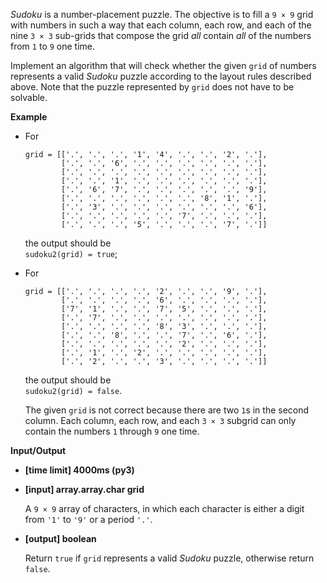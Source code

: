 <div class="markdown"><p><em>Sudoku</em> is a number-placement puzzle. The objective is to fill a <code>9 × 9</code> grid with numbers in such a way that each column, each row, and each of the nine <code>3 × 3</code> sub-grids that compose the grid <em>all</em> contain <em>all</em> of the numbers from <code>1</code> to <code>9</code> one time.</p>
<p>Implement an algorithm that will check whether the given <code>grid</code> of numbers represents a valid <em>Sudoku</em> puzzle according to the layout rules described above. Note that the puzzle represented by <code>grid</code> does not have to be solvable.</p>
<p><strong>Example</strong></p>
<ul>
<li>
<p>For</p>
<pre><code>grid = [['.', '.', '.', '1', '4', '.', '.', '2', '.'],
        ['.', '.', '6', '.', '.', '.', '.', '.', '.'],
        ['.', '.', '.', '.', '.', '.', '.', '.', '.'],
        ['.', '.', '1', '.', '.', '.', '.', '.', '.'],
        ['.', '6', '7', '.', '.', '.', '.', '.', '9'],
        ['.', '.', '.', '.', '.', '.', '8', '1', '.'],
        ['.', '3', '.', '.', '.', '.', '.', '.', '6'],
        ['.', '.', '.', '.', '.', '7', '.', '.', '.'],
        ['.', '.', '.', '5', '.', '.', '.', '7', '.']]
</code></pre>
<p>the output should be<br>
<code>sudoku2(grid) = true</code>;</p>
</li>
<li>
<p>For</p>
<pre><code>grid = [['.', '.', '.', '.', '2', '.', '.', '9', '.'],
        ['.', '.', '.', '.', '6', '.', '.', '.', '.'],
        ['7', '1', '.', '.', '7', '5', '.', '.', '.'],
        ['.', '7', '.', '.', '.', '.', '.', '.', '.'],
        ['.', '.', '.', '.', '8', '3', '.', '.', '.'],
        ['.', '.', '8', '.', '.', '7', '.', '6', '.'],
        ['.', '.', '.', '.', '.', '2', '.', '.', '.'],
        ['.', '1', '.', '2', '.', '.', '.', '.', '.'],
        ['.', '2', '.', '.', '3', '.', '.', '.', '.']]
</code></pre>
<p>the output should be<br>
<code>sudoku2(grid) = false</code>.</p>
<p>The given <code>grid</code> is not correct because there are two <code>1</code>s in the second column. Each column, each row, and each <code>3 × 3</code> subgrid can only contain the numbers <code>1</code> through <code>9</code> one time.</p>
</li>
</ul>
<p><strong>Input/Output</strong></p>
<ul>
<li><strong>[time limit] 4000ms (py3)</strong></li>
</ul>
<ul>
<li>
<p><strong>[input] array.array.char grid</strong></p>
<p>A <code>9 × 9</code> array of characters, in which each character is either a digit from <code>'1'</code> to <code>'9'</code> or a period <code>'.'</code>.</p>
</li>
<li>
<p><strong>[output] boolean</strong></p>
<p>Return <code>true</code> if <code>grid</code> represents a valid <em>Sudoku</em> puzzle, otherwise return <code>false</code>.</p>
</li>
</ul>
</div>